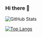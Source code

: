 ### Hi there 👋

<!--
**techsc0ut/techsc0ut** is a ✨ _special_ ✨ repository because its `README.md` (this file) appears on your GitHub profile.

Here are some ideas to get you started:

- 🔭 I’m currently working on ...
- 🌱 I’m currently learning ...
- 👯 I’m looking to collaborate on ...
- 🤔 I’m looking for help with ...
- 💬 Ask me about ...
- 📫 How to reach me: ...
- 😄 Pronouns: ...
- ⚡ Fun fact: ...
-->

![GitHub Stats](https://github-readme-stats.vercel.app/api?username=techsc0ut&theme=radical)

[![Top Langs](https://github-readme-stats.vercel.app/api/top-langs/?username=techsc0ut)](https://github.com/techsc0ut/github-readme-stats)
